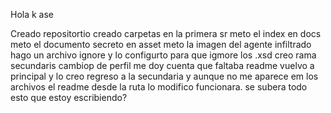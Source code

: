 Hola k ase

Creado repositortio creado carpetas en la primera sr meto el index
en docs meto el documento secreto
en asset meto la imagen del agente infiltrado
hago un archivo ignore y lo configurto para que igmore los .xsd
creo rama secundaris
cambiop de perfil me doy cuenta que faltaba readme vuelvo a principal y lo creo
regreso a la secundaria y aunque no me aparece em los archivos el readme desde la ruta lo modifico funcionara. se subera todo esto que estoy escribiendo?

